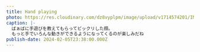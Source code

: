 ```yaml
---
title: Hand playing
photo: https://res.cloudinary.com/dz8vyplpm/image/upload/v1714574201/IMG_8739_w4fnxi.jpg
caption: |-
  ばぁばに手遊びを教えてもらってビックリした顔。
  もっと手でいろんな動きができるようになってくるのが楽しみだね
publish-date: 2024-02-05T23:38:00.000Z
---
```

